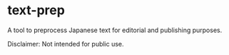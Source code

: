 # text-prep

A tool to preprocess Japanese text for editorial and publishing purposes.

Disclaimer: Not intended for public use.
